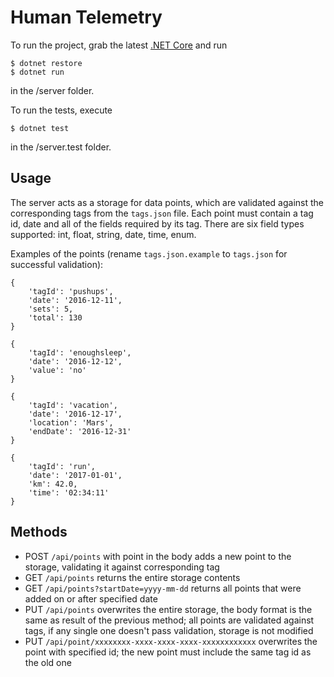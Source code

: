 Human Telemetry
===

To run the project, grab the latest [.NET Core](https://www.microsoft.com/net/core) and run
```
$ dotnet restore
$ dotnet run
```
in the /server folder.

To run the tests, execute
```
$ dotnet test
```
in the /server.test folder.


## Usage
The server acts as a storage for data points, which are validated against the corresponding tags from the `tags.json` file. Each point must contain a tag id, date and all of the fields required by its tag. There are six field types supported: int, float, string, date, time, enum.

Examples of the points (rename `tags.json.example` to `tags.json` for successful validation):
```
{
    'tagId': 'pushups',
    'date': '2016-12-11',
    'sets': 5,
    'total': 130
}
```
```
{
    'tagId': 'enoughsleep',
    'date': '2016-12-12',
    'value': 'no'
}
```
```
{
    'tagId': 'vacation',
    'date': '2016-12-17',
    'location': 'Mars',
    'endDate': '2016-12-31'
}
```
```
{
    'tagId': 'run',
    'date': '2017-01-01',
    'km': 42.0,
    'time': '02:34:11'
}
```

## Methods
* POST `/api/points` with point in the body adds a new point to the storage, validating it against corresponding tag
* GET `/api/points` returns the entire storage contents
* GET `/api/points?startDate=yyyy-mm-dd` returns all points that were added on or after specified date
* PUT `/api/points` overwrites the entire storage, the body format is the same as result of the previous method; all points are validated against tags, if any single one doesn't pass validation, storage is not modified
* PUT `/api/point/xxxxxxxx-xxxx-xxxx-xxxx-xxxxxxxxxxxx` overwrites the point with specified id; the new point must include the same tag id as the old one
